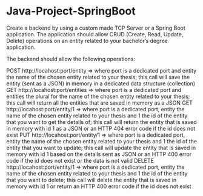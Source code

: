 # Java-Project-SpringBoot

Create a backend by using a custom made TCP Server or a Spring Boot application. The application should allow CRUD (Create, Read, Update, Delete) operations on an entity related to your bachelor’s degree application.


The backend should allow the following operations:

POST http://locahost:port/entity => where port is a dedicated port and entity the name of the chosen entity related to your thesis; this call will save the entity (sent as a JSON) in memory in a dedicated data structure (collection)
GET http://locahost:port/entities => where port is a dedicated port and entities the plural for the name of the chosen entity related to your thesis; this call will return all the entities that are saved in memory as a JSON
GET http://locahost:port/entity/1 => where port is a dedicated port, entity the name of the chosen entity related to your thesis and 1 the id of the entity that you want to get the details of; this call will return the entity that is saved in memory with id 1 as a JSON or an HTTP 404 error code if the id does not exist
PUT http://locahost:port/entity/1 => where port is a dedicated port, entity the name of the chosen entity related to your thesis and 1 the id of the entity that you want to update; this call will update the entity that is saved in memory with id 1 based on the details sent as JSON or an HTTP 400 error code if the id does not exist or the data is not valid
DELETE http://locahost:port/entity/1 => where port is a dedicated port, entity the name of the chosen entity related to your thesis and 1 the id of the entity that you want to delete; this call will delete the entity that is saved in memory with id 1 or return an HTTP 400 error code if the id does not exist
